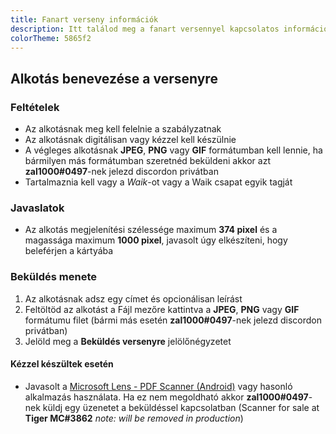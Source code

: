 ```yaml
---
title: Fanart verseny információk
description: Itt találod meg a fanart versennyel kapcsolatos információkat
colorTheme: 5865f2
---
```

## Alkotás benevezése a versenyre

### Feltételek
- Az alkotásnak meg kell felelnie a szabályzatnak
- Az alkotásnak digitálisan vagy kézzel kell készülnie
- A végleges alkotásnak **JPEG**, **PNG** vagy **GIF** formátumban kell lennie, ha bármilyen más formátumban szeretnéd beküldeni akkor azt **zal1000#0497**-nek jelezd discordon privátban
- Tartalmaznia kell vagy a *Waik*-ot vagy a Waik csapat egyik tagját

### Javaslatok
- Az alkotás megjelenítési szélessége maximum **374 pixel** és a magassága maximum **1000 pixel**, javasolt úgy elkészíteni, hogy beleférjen a kártyába

### Beküldés menete
1. Az alkotásnak adsz egy címet és opcionálisan leírást
2. Feltöltöd az alkotást a Fájl mezőre kattintva a **JPEG**, **PNG** vagy **GIF** formátumu filet (bármi más esetén **zal1000#0497**-nek jelezd discordon privátban)
3. Jelöld meg a **Beküldés versenyre** jelölőnégyzetet

#### Kézzel készültek esetén
- Javasolt a [Microsoft Lens - PDF Scanner (Android)](https://play.google.com/store/apps/details?id=com.microsoft.office.officelens) vagy hasonló alkalmazás használata. Ha ez nem megoldható akkor **zal1000#0497**-nek küldj egy üzenetet a beküldéssel kapcsolatban (Scanner for sale at **Tiger MC#3862** *note: will be removed in production*)

